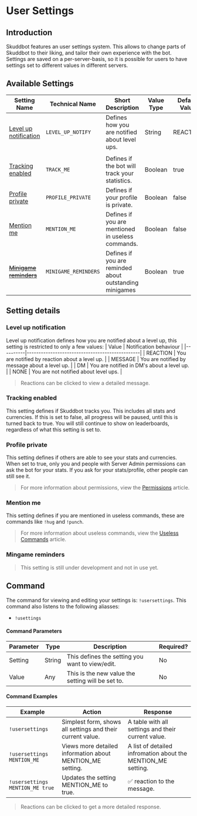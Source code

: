 # User Settings

## Introduction
Skuddbot features an user settings system. This allows to change parts of Skuddbot to their liking, and tailor their own experience with the bot.
Settings are saved on a per-server-basis, so it is possible for users to have settings set to different values in different servers.

## Available Settings
| Setting Name                                    | Technical Name       | Short Description                                       | Value Type | Default Value |
|-------------------------------------------------|----------------------|---------------------------------------------------------|------------|---------------|
| [Level up notification](#level-up-notification) | `LEVEL_UP_NOTIFY`    | Defines how you are notified about level ups.           | String     | REACTION      |
|                                                 |                      |                                                         |            |               |
| [Tracking enabled](#track-me)                   | `TRACK_ME`           | Defines if the bot will track your statistics.          | Boolean    | true          |
| [Profile private](#profile-private)             | `PROFILE_PRIVATE`    | Defines if your profile is private.                     | Boolean    | false         |
| [Mention me](#mention-me)                       | `MENTION_ME`         | Defines if you are mentioned in useless commands.       | Boolean    | false         |
| [~~Minigame reminders~~](#minigame-reminders)   | `MINIGAME_REMINDERS` | Defines if you are reminded about outstanding minigames | Boolean    | true          |

## Setting details
### Level up notification
Level up notification defines how you are notified about a level up, this setting is restricted to only a few values:
| Value    | Notification behaviour                         |
|----------|------------------------------------------------|
| REACTION | You are notified by reaction about a level up. |
| MESSAGE  | You are notified by message about a level up.  |
| DM       | You are notified in DM's about a level up.     |
| NONE     | You are not notified about level ups.          |
> Reactions can be clicked to view a detailed message.  

### Tracking enabled
This setting defines if Skuddbot tracks you. This includes all stats and currencies. If this is set to false, all progress will be paused, until this is turned back to true. You will still continue to show on leaderboards, regardless of what this setting is set to.

### Profile private
This setting defines if others are able to see your stats and currencies. When set to true, only you and people with Server Admin permissions can ask the bot for your stats. If you ask for your stats/profile, other people can still see it.
> For more information about permissions, view the [Permissions]() article.

### Mention me
This setting defines if you are mentioned in useless commands, these are commands like `!hug` and `!punch`.
> For more information about useless commands, view the [Useless Commands]() article.

### Mingame reminders
> This setting is still under development and not in use yet.

## Command
The command for viewing and editing your settings is: `!usersettings`.
This command also listens to the following aliasses: 
- `!usettings`

#### Command Parameters
| Parameter | Type   | Description                                       | Required? |
|-----------|--------|---------------------------------------------------|-----------|
| Setting   | String | This defines the setting you want to view/edit.   | No        |
| Value     | Any    | This is the new value the setting will be set to. | No        |

#### Command Examples
| Example                         | Action                                                     | Response                                                     |
|---------------------------------|------------------------------------------------------------|--------------------------------------------------------------|
| `!usersettings`                 | Simplest form, shows all settings and their current value. | A table with all settings and their current value.           |
| `!usersettings MENTION_ME`      | Views more detailed information about MENTION_ME setting.  | A list of detailed infromation about the MENTION_ME setting. |
| `!usersettings MENTION_ME true` | Updates the setting MENTION_ME to true.                    | ✅ reaction to the message.                                   |
> Reactions can be clicked to get a more detailed response.